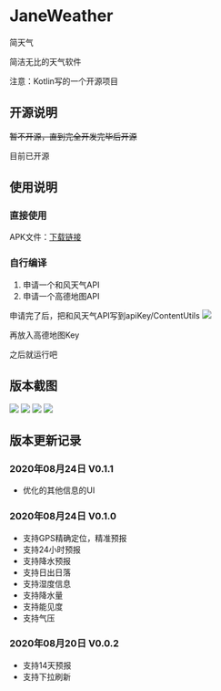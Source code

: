 # JaneWeather
简天气

简洁无比的天气软件

注意：Kotlin写的一个开源项目

## 开源说明
~~暂不开源，直到完全开发完毕后开源~~

目前已开源

## 使用说明
### 直接使用
APK文件：[下载链接](https://github.com/sanenchen-hub/JaneWeather/releases/tag/0.1.1)

### 自行编译
1. 申请一个和风天气API
2. 申请一个高德地图API

申请完了后，把和风天气API写到apiKey/ContentUtils
![](https://blogoss.lyqmc.cn/typecho/uploads/2020/08/15982007578417.jpg)

再放入高德地图Key

之后就运行吧

## 版本截图
![](https://blogoss.lyqmc.cn/typecho/uploads/2020/08/15982010505837.jpg)
![](https://blogoss.lyqmc.cn/typecho/uploads/2020/08/15982010792457.jpg)
![](https://blogoss.lyqmc.cn/typecho/uploads/2020/08/15982347746317.jpg)
![](https://blogoss.lyqmc.cn/typecho/uploads/2020/08/15982011022109.jpg)

## 版本更新记录
### 2020年08月24日 V0.1.1
- 优化的其他信息的UI
### 2020年08月24日 V0.1.0
- 支持GPS精确定位，精准预报
- 支持24小时预报
- 支持降水预报
- 支持日出日落
- 支持湿度信息
- 支持降水量
- 支持能见度
- 支持气压
### 2020年08月20日 V0.0.2
- 支持14天预报
- 支持下拉刷新